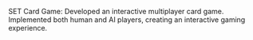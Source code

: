 SET Card Game: Developed an interactive multiplayer card game. Implemented both human and AI players, creating an interactive gaming experience.
